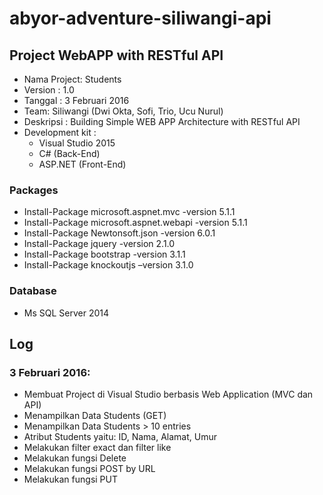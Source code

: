 # abyor-adventure-siliwangi-api

## Project WebAPP with RESTful API

* Nama Project: Students
* Version : 1.0
* Tanggal	: 3 Februari 2016
* Team: Siliwangi (Dwi Okta, Sofi, Trio, Ucu Nurul)
* Deskripsi		: Building Simple WEB APP Architecture with RESTful API
* Development kit	: 
  - Visual Studio 2015
  - C# (Back-End)
  - ASP.NET (Front-End)

### Packages

* Install-Package microsoft.aspnet.mvc -version 5.1.1
* Install-Package microsoft.aspnet.webapi -version 5.1.1
* Install-Package Newtonsoft.json -version 6.0.1
* Install-Package jquery -version 2.1.0
* Install-Package bootstrap -version 3.1.1
* Install-Package knockoutjs –version 3.1.0

### Database

* Ms SQL Server 2014

## Log

### 3 Februari 2016:

- Membuat Project di Visual Studio berbasis Web Application (MVC dan API)
- Menampilkan Data Students (GET)
- Menampilkan Data Students > 10 entries
- Atribut Students yaitu: ID, Nama, Alamat, Umur
- Melakukan filter exact dan filter like
- Melakukan fungsi Delete
- Melakukan fungsi POST by URL
- Melakukan fungsi PUT
